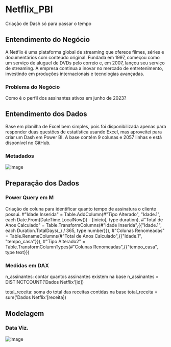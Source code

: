 # Netflix_PBI
Criação de Dash só para passar o tempo

## Entendimento do Negócio
A Netflix é uma plataforma global de streaming que oferece filmes, séries e documentários com conteúdo original. Fundada em 1997, começou como um serviço de aluguel de DVDs pelo correio e, em 2007, lançou seu serviço de streaming. A empresa continua a inovar no mercado de entretenimento, investindo em produções internacionais e tecnologias avançadas.

### Problema do Negócio 
Como é o perfil dos assinantes ativos em junho de 2023?

## Entendimento dos Dados
Base em planilha de Excel bem simples, pois foi disponibilizada apenas para responder duas questões de estatística usando Excel, mas aproveitei para criar um Dash em Power BI. A base contém 9 colunas e 2057 linhas e está disponível no GitHub. 
### Metadados

![image](https://github.com/samvalentim/Netflix_PBI/assets/106708930/2188d237-5291-47ca-91d8-201709f7c534)


## Preparação dos Dados
### Power Query em M
Criação de coluna para identificar quanto tempo de assinatura o cliente possui. 
    #"Idade Inserida" = Table.AddColumn(#"Tipo Alterado", "Idade.1", each Date.From(DateTime.LocalNow()) - [inicio], type duration),
    #"Total de Anos Calculado" = Table.TransformColumns(#"Idade Inserida",{{"Idade.1", each Duration.TotalDays(_) / 365, type number}}),
    #"Colunas Renomeadas" = Table.RenameColumns(#"Total de Anos Calculado",{{"Idade.1", "tempo_casa"}}),
    #"Tipo Alterado2" = Table.TransformColumnTypes(#"Colunas Renomeadas",{{"tempo_casa", type text}})

### Medidas em DAX
n_assinantes: contar quantos assinantes existem na base
n_assinantes = DISTINCTCOUNT('Dados Netflix'[id])

total_receita: soma do total das receitas contidas na base
total_receita = sum('Dados Netflix'[receita])

## Modelagem 
### Data Viz. 

![image](https://github.com/samvalentim/Netflix_PBI/assets/106708930/c2b894dc-42f8-40ee-a249-102d6335c5d1)

